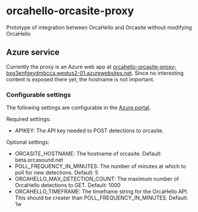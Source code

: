 # orcahello-orcasite-proxy
Prototype of integration between OrcaHello and Orcasite without modifying OrcaHello

## Azure service

Currently the proxy is an Azure web app at
[orcahello-orcasite-proxy-bxg3enfgeydmbcca.westus2-01.azurewebsites.net](https://orcahello-orcasite-proxy-bxg3enfgeydmbcca.westus2-01.azurewebsites.net).
Since no interesting content is exposed there yet, the hostname is not important.

### Configurable settings

The following settings are configurable in the
[Azure portal](https://portal.azure.com/#@adminorcasound.onmicrosoft.com/resource/subscriptions/c65c3881-6d6b-4210-94db-5301ef484f17/resourceGroups/AIForOrcas/providers/Microsoft.Web/sites/orcahello-orcasite-proxy/appServices).

Required settings:

* APIKEY: The API key needed to POST detections to orcasite.

Optional settings:

* ORCASITE_HOSTNAME: The hostname of orcasite.  Default: beta.orcasound.net
* POLL_FREQUENCY_IN_MINUTES: The number of minutes at which to poll for new detections.  Default: 5
* ORCAHELLO_MAX_DETECTION_COUNT: The maximum number of OrcaHello detections to GET.  Default: 1000
* ORCAHELLO_TIMEFRAME: The timeframe string for the OrcaHello API. This should be creater than POLL_FREQUENCY_IN_MINUTES.  Default: 1w

